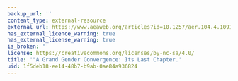 ```yaml
---
backup_url: ''
content_type: external-resource
external_url: https://www.aeaweb.org/articles?id=10.1257/aer.104.4.1091
has_external_licence_warning: true
has_external_license_warning: true
is_broken: ''
license: https://creativecommons.org/licenses/by-nc-sa/4.0/
title: '"A Grand Gender Convergence: Its Last Chapter.'
uid: 1f5deb18-ee14-48b7-b9ab-0ae84a936824
---
```

